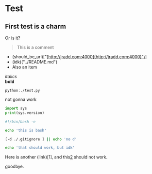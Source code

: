 # Test

## First test is a charm

Or is it?

> This is a comment

* \(should\_be\_url\)\["[http://jradd.com:4000](http://jradd.com:4000)"\]
* \(idk\)\("../README.md"\)
* Also an item

_italics_  
**bold**

`python:./test.py`

not gonna work



```python
import sys
print(sys.version)
```

```bash
#!/bin/bash -e

echo 'this is bash'

[-d ./.gitignore ] || echo 'no d'

echo 'that should work, but idk'
```

Here is another \(link\)\[1\], and this[2]("localhost") should not work.

goodbye.

